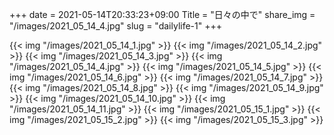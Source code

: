 +++
date  = 2021-05-14T20:33:23+09:00
Title = "日々の中で"
share_img = "/images/2021_05_14_4.jpg"
slug = "dailylife-1"
+++

{{< img "/images/2021_05_14_1.jpg" >}}
{{< img "/images/2021_05_14_2.jpg" >}}
{{< img "/images/2021_05_14_3.jpg" >}}
{{< img "/images/2021_05_14_4.jpg" >}}
{{< img "/images/2021_05_14_5.jpg" >}}
{{< img "/images/2021_05_14_6.jpg" >}}
{{< img "/images/2021_05_14_7.jpg" >}}
{{< img "/images/2021_05_14_8.jpg" >}}
{{< img "/images/2021_05_14_9.jpg" >}}
{{< img "/images/2021_05_14_10.jpg" >}}
{{< img "/images/2021_05_14_11.jpg" >}}
{{< img "/images/2021_05_15_1.jpg" >}}
{{< img "/images/2021_05_15_2.jpg" >}}
{{< img "/images/2021_05_15_3.jpg" >}}